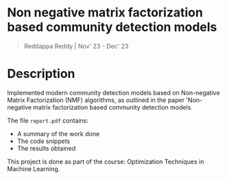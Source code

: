 # Non negative matrix factorization based community detection models

> Reddappa Reddy | Nov' 23 - Dec' 23

# Description

Implemented modern community detection models based on Non-negative Matrix Factorization (NMF) algorithms, as outlined in the paper 'Non-negative matrix factorization based community detection models.

The file `report.pdf` contains:

* A summary of the work done
* The code snippets
* The results obtained

This project is done as part of the course: Optimization Techniques in Machine Learning.

